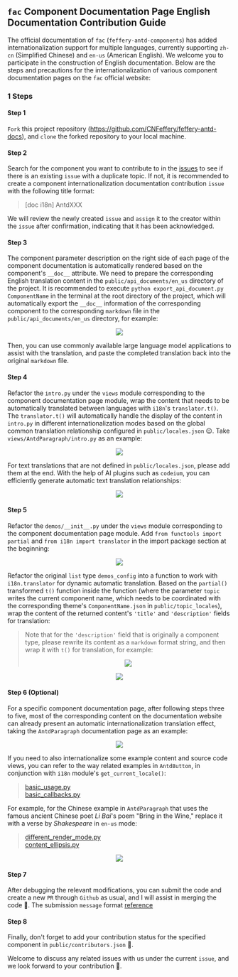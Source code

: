 ## `fac` Component Documentation Page English Documentation Contribution Guide

The official documentation of `fac` (`feffery-antd-components`) has added internationalization support for multiple languages, currently supporting `zh-cn` (Simplified Chinese) and `en-us` (American English). We welcome you to participate in the construction of English documentation. Below are the steps and precautions for the internationalization of various component documentation pages on the `fac` official website:

### 1 Steps

#### Step 1

`Fork` this project repository (https://github.com/CNFeffery/feffery-antd-docs), and `clone` the forked repository to your local machine.

#### Step 2

Search for the component you want to contribute to in the [issues](https://github.com/CNFeffery/feffery-antd-docs/issues) to see if there is an existing `issue` with a duplicate topic. If not, it is recommended to create a component internationalization documentation contribution `issue` with the following title format:

> [doc i18n] AntdXXX

We will review the newly created `issue` and `assign` it to the creator within the `issue` after confirmation, indicating that it has been acknowledged.

#### Step 3

The component parameter description on the right side of each page of the component documentation is automatically rendered based on the component's `__doc__` attribute. We need to prepare the corresponding English translation content in the `public/api_documents/en_us` directory of the project. It is recommended to execute `python export_api_document.py ComponentName` in the terminal at the root directory of the project, which will automatically export the `__doc__` information of the corresponding component to the corresponding `markdown` file in the `public/api_documents/en_us` directory, for example:

<p align="center"><img src="https://github.com/user-attachments/assets/888e637b-1955-4c93-8c04-2819140c223a"  /></p>

Then, you can use commonly available large language model applications to assist with the translation, and paste the completed translation back into the original `markdown` file.

#### Step 4

Refactor the `intro.py` under the `views` module corresponding to the component documentation page module, wrap the content that needs to be automatically translated between languages with `i18n`'s `translator.t()`. The `translator.t()` will automatically handle the display of the content in `intro.py` in different internationalization modes based on the global common translation relationship configured in `public/locales.json` 😉. Take `views/AntdParagraph/intro.py` as an example:

<p align="center"><img src="https://github.com/user-attachments/assets/3a6788ad-bd8c-4b7a-bb44-9d968b050da3"  /></p>

For text translations that are not defined in `public/locales.json`, please add them at the end. With the help of AI plugins such as `codeium`, you can efficiently generate automatic text translation relationships:

<p align="center"><img src="https://github.com/user-attachments/assets/b8eea88b-4d8c-4896-bf86-6a2bf52285b4"  /></p>

#### Step 5

Refactor the `demos/__init__.py` under the `views` module corresponding to the component documentation page module. Add `from functools import partial` and `from i18n import translator` in the import package section at the beginning:

<p align="center"><img src="https://github.com/user-attachments/assets/eddcd84e-3b4d-4442-80c2-cdd8c1cb24f1"  /></p>

Refactor the original `list` type `demos_config` into a function to work with `i18n.translator` for dynamic automatic translation. Based on the `partial()` transformed `t()` function inside the function (where the parameter `topic` writes the current component name, which needs to be coordinated with the corresponding theme's `ComponentName.json` in `public/topic_locales`), wrap the content of the returned content's `'title'` and `'description'` fields for translation:

> Note that for the `'description'` field that is originally a component type, please rewrite its content as a `markdown` format string, and then wrap it with `t()` for translation, for example:<br>
> <p align="center"><img src="https://github.com/user-attachments/assets/b1a5acff-7c70-4bf8-81d6-34b8f54ef2f5"  /></p>

<p align="center"><img src="https://github.com/user-attachments/assets/6ad72031-a09c-4abf-b557-87ea8d0799d0"  /></p>

#### Step 6 (Optional)

For a specific component documentation page, after following steps three to five, most of the corresponding content on the documentation website can already present an automatic internationalization translation effect, taking the `AntdParagraph` documentation page as an example:

<p align="center"><img src="https://github.com/user-attachments/assets/db32d28b-e182-4985-8301-60306ef0ffaf"  /></p>

If you need to also internationalize some example content and source code views, you can refer to the way related examples in `AntdButton`, in conjunction with `i18n` module's `get_current_locale()`:

> [basic_usage.py](https://github.com/CNFeffery/feffery-antd-docs/blob/main/views/AntdButton/demos/basic_usage.py)<br> 
> [basic_callbacks.py](https://github.com/CNFeffery/feffery-antd-docs/blob/main/views/AntdButton/demos/basic_callbacks.py) 

For example, for the Chinese example in `AntdParagraph` that uses the famous ancient Chinese poet *Li Bai*'s poem "Bring in the Wine," replace it with a verse by *Shakespeare* in `en-us` mode:

> [different_render_mode.py](https://github.com/CNFeffery/feffery-antd-docs/blob/main/views/AntdParagraph/demos/different_render_mode.py)<br> 
> [content_ellipsis.py](https://github.com/CNFeffery/feffery-antd-docs/blob/main/views/AntdParagraph/demos/content_ellipsis.py) 

<p align="center"><img src="https://github.com/user-attachments/assets/d181a679-c035-418a-a810-9b7c0a5af598"  /></p>

#### Step 7

After debugging the relevant modifications, you can submit the code and create a new `PR` through `Github` as usual, and I will assist in merging the code 🥂. The submission `message` format [reference](https://github.com/CNFeffery/feffery-antd-docs/commit/94a701f32597379e966d48f75d8de35365e44004)

#### Step 8

Finally, don't forget to add your contribution status for the specified component in `public/contributors.json` 🎉.

Welcome to discuss any related issues with us under the current `issue`, and we look forward to your contribution 🥳.
